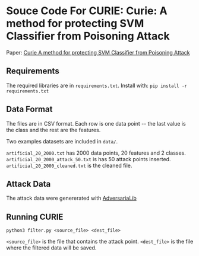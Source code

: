 # Souce Code For CURIE: Curie: A method for protecting SVM Classifier from Poisoning Attack

Paper: [Curie A method for protecting SVM Classifier from Poisoning Attack](http://rickylaishram.com/research/curie16.html)

## Requirements
The required libraries are in `requirements.txt`.
Install with: `pip install -r requirements.txt`

## Data Format
The files are in CSV format. Each row is one data point -- the last value is the class and the rest are the features.

Two examples datasets are included in `data/`. 

`artificial_20_2000.txt` has 2000 data points, 20 features and 2 classes. `artificial_20_2000_attack_50.txt` is has 50 attack points inserted. `artificial_20_2000_cleaned.txt` is the cleaned file.

## Attack Data
The attack data were genererated with [AdversariaLib](https://pralab.diee.unica.it/en/AdversariaLib)

## Running CURIE
`python3 filter.py <source_file> <dest_file>`

`<source_file>` is the file that contains the attack point.
`<dest_file>` is the file where the filtered data will be saved.